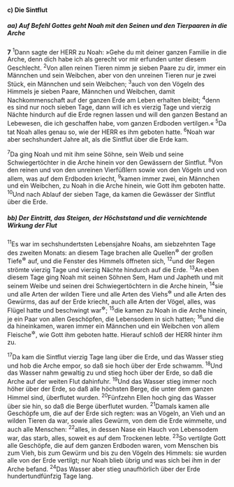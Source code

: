 #### c) Die Sintflut

##### aa) Auf Befehl Gottes geht Noah mit den Seinen und den Tierpaaren in die Arche

__7__
<sup>1</sup>Dann sagte der HERR zu Noah: »Gehe du mit deiner ganzen Familie in die Arche, denn dich habe ich als gerecht vor mir erfunden unter diesem Geschlecht.
<sup>2</sup>Von allen reinen Tieren nimm je sieben Paare zu dir, immer ein Männchen und sein Weibchen, aber von den unreinen Tieren nur je zwei Stück, ein Männchen und sein Weibchen;
<sup>3</sup>auch von den Vögeln des Himmels je sieben Paare, Männchen und Weibchen, damit Nachkommenschaft auf der ganzen Erde am Leben erhalten bleibt;
<sup>4</sup>denn es sind nur noch sieben Tage, dann will ich es vierzig Tage und vierzig Nächte hindurch auf die Erde regnen lassen und will den ganzen Bestand an Lebewesen, die ich geschaffen habe, vom ganzen Erdboden vertilgen.«
<sup>5</sup>Da tat Noah alles genau so, wie der HERR es ihm geboten hatte.
<sup>6</sup>Noah war aber sechshundert Jahre alt, als die Sintflut über die Erde kam.

<sup>7</sup>Da ging Noah und mit ihm seine Söhne, sein Weib und seine Schwiegertöchter in die Arche hinein vor den Gewässern der Sintflut.
<sup>8</sup>Von den reinen und von den unreinen Vierfüßlern sowie von den Vögeln und von allem, was auf dem Erdboden kriecht,
<sup>9</sup>kamen immer zwei, ein Männchen und ein Weibchen, zu Noah in die Arche hinein, wie Gott ihm geboten hatte.
<sup>10</sup>Und nach Ablauf der sieben Tage, da kamen die Gewässer der Sintflut über die Erde.

##### bb) Der Eintritt, das Steigen, der Höchststand und die vernichtende Wirkung der Flut

<sup>11</sup>Es war im sechshundertsten Lebensjahre Noahs, am siebzehnten Tage des zweiten Monats: an diesem Tage brachen alle Quellen<sup title="oder: Brunnen">&#x2732;</sup> der großen Tiefe<sup title="= Urflut">&#x2732;</sup> auf, und die Fenster des Himmels öffneten sich,
<sup>12</sup>und der Regen strömte vierzig Tage und vierzig Nächte hindurch auf die Erde.
<sup>13</sup>An eben diesem Tage ging Noah mit seinen Söhnen Sem, Ham und Japheth und mit seinem Weibe und seinen drei Schwiegertöchtern in die Arche hinein,
<sup>14</sup>sie und alle Arten der wilden Tiere und alle Arten des Viehs<sup title="= der Haustiere">&#x2732;</sup> und alle Arten des Gewürms, das auf der Erde kriecht, auch alle Arten der Vögel, alles, was Flügel hatte und beschwingt war<sup title="= alles Federvieh">&#x2732;</sup>;
<sup>15</sup>die kamen zu Noah in die Arche hinein, je ein Paar von allen Geschöpfen, die Lebensodem in sich hatten;
<sup>16</sup>und die da hineinkamen, waren immer ein Männchen und ein Weibchen von allem Fleische<sup title="= allen Geschöpfen">&#x2732;</sup>, wie Gott ihm geboten hatte. Hierauf schloß der HERR hinter ihm zu.

<sup>17</sup>Da kam die Sintflut vierzig Tage lang über die Erde, und das Wasser stieg und hob die Arche empor, so daß sie hoch über der Erde schwamm.
<sup>18</sup>Und das Wasser nahm gewaltig zu und stieg hoch über der Erde, so daß die Arche auf der weiten Flut dahinfuhr.
<sup>19</sup>Und das Wasser stieg immer noch höher über der Erde, so daß alle höchsten Berge, die unter dem ganzen Himmel sind, überflutet wurden.
<sup>20</sup>Fünfzehn Ellen hoch ging das Wasser über sie hin, so daß die Berge überflutet wurden.
<sup>21</sup>Damals kamen alle Geschöpfe um, die auf der Erde sich regten: was an Vögeln, an Vieh und an wilden Tieren da war, sowie alles Gewürm, von dem die Erde wimmelte, und auch alle Menschen:
<sup>22</sup>alles, in dessen Nase ein Hauch von Lebensodem war, das starb, alles, soweit es auf dem Trockenen lebte.
<sup>23</sup>So vertilgte Gott alle Geschöpfe, die auf dem ganzen Erdboden waren, vom Menschen bis zum Vieh, bis zum Gewürm und bis zu den Vögeln des Himmels: sie wurden alle von der Erde vertilgt; nur Noah blieb übrig und was sich bei ihm in der Arche befand.
<sup>24</sup>Das Wasser aber stieg unaufhörlich über der Erde hundertundfünfzig Tage lang.